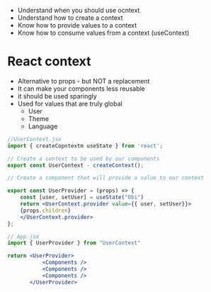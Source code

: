 - Understand when you should use ocntext
- Understand how to create a context
- Know how to provide values to a context
- Know how to consume values from a context (useContext)

# React context
- Alternative to props - but NOT a replacement
- It can make your components less reusable
- it should be used sparingly
- Used for values that are truly global
	- User
	- Theme
	- Language


```jsx
//UserContext.jsx
import { createCopntextm useState } from 'react';

// Create a context to be used by our components
export const UserContext - createContext();

// Create a component that will provide a value to our context

export const UserProvider = (props) => {
	const [user, setUser] = useState("Obi")
	return <UserContext.provider value={{ user, setUser}}>
	{props.children}
	</UserContext.provider>
};


```


```jsx
// App.jsx
import { UserProvider } from "UserContext"

return <UserProvider>
		   <Components />
		   <Components />
		   <Components /> 
	   </UserProvider>

```